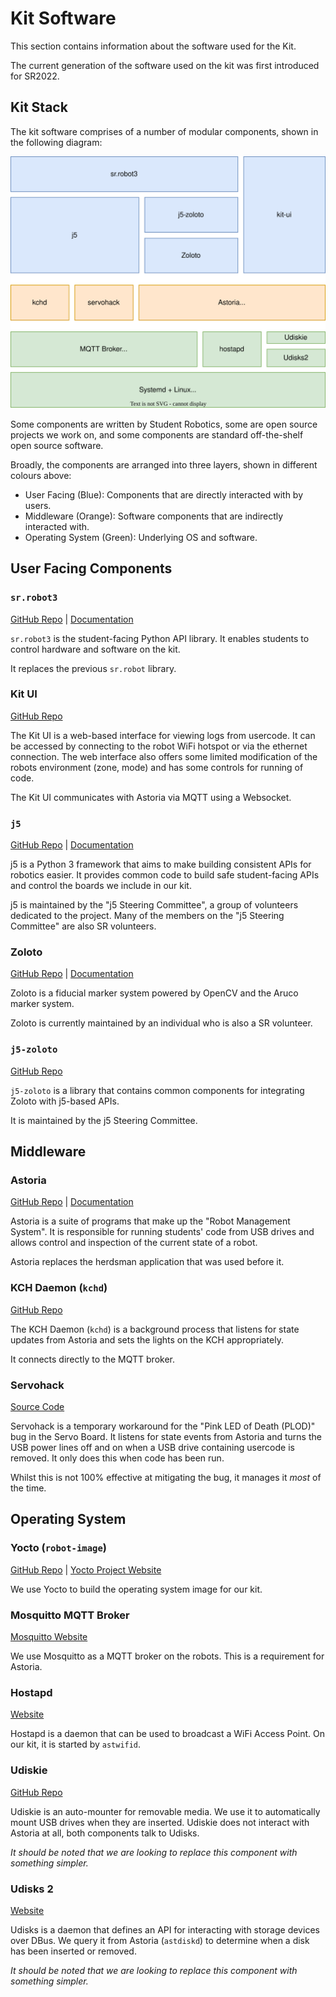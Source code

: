 # Kit Software

This section contains information about the software used for the Kit.

The current generation of the software used on the kit was first introduced for SR2022.

## Kit Stack

The kit software comprises of a number of modular components, shown in the following diagram:

![SR2023 Kit Stack Diagram](diagrams/sr2023-kit-stack.svg)

Some components are written by Student Robotics, some are open source projects we work on, and some components are standard off-the-shelf open source software.

Broadly, the components are arranged into three layers, shown in different colours above:

- User Facing (Blue): Components that are directly interacted with by users.
- Middleware (Orange): Software components that are indirectly interacted with.
- Operating System (Green): Underlying OS and software.

## User Facing Components

### `sr.robot3`

[GitHub Repo](https://github.com/srobo/sr-robot3) | [Documentation](https://srobo.github.io/sr-robot3)

`sr.robot3` is the student-facing Python API library. It enables students to control hardware and software on the kit.

It replaces the previous `sr.robot` library.

### Kit UI

[GitHub Repo](https://github.com/srobo/kit-ui)

The Kit UI is a web-based interface for viewing logs from usercode. It can be accessed by connecting to the robot WiFi hotspot or via the ethernet connection. The web interface also offers some limited modification of the robots environment (zone, mode) and has some controls for running of code.

The Kit UI communicates with Astoria via MQTT using a Websocket.

### `j5`

[GitHub Repo](https://github.com/j5api/j5) | [Documentation](https://j5.org.uk/en/stable/)

j5 is a Python 3 framework that aims to make building consistent APIs for robotics easier. It provides common code to build safe student-facing APIs and control the boards we include in our kit.

j5 is maintained by the "j5 Steering Committee", a group of volunteers dedicated to the project. Many of the members on the "j5 Steering Committee" are also SR volunteers.

### Zoloto

[GitHub Repo](https://github.com/realorangeone/zoloto) | [Documentation](https://zoloto.readthedocs.io/en/stable/)

Zoloto is a fiducial marker system powered by OpenCV and the Aruco marker system.

Zoloto is currently maintained by an individual who is also a SR volunteer.

### `j5-zoloto`

[GitHub Repo](https://github.com/j5api/j5-zoloto)

`j5-zoloto` is a library that contains common components for integrating Zoloto with j5-based APIs.

It is maintained by the j5 Steering Committee.

## Middleware

### Astoria

[GitHub Repo](https://github.com/srobo/astoria) | [Documentation](https://srobo.github.io/astoria)

Astoria is a suite of programs that make up the "Robot Management System". It is responsible for running students' code from USB drives and allows control and inspection of the current state of a robot.

Astoria replaces the herdsman application that was used before it.

### KCH Daemon (`kchd`)

[GitHub Repo](https://github.com/srobo/kchd) 

The KCH Daemon (`kchd`) is a background process that listens for state updates from Astoria and sets the lights on the KCH appropriately.

It connects directly to the MQTT broker.

### Servohack

[Source Code](https://github.com/srobo/robot-image/blob/main/sources/meta-srobo/recipes-robot/servohack/servohack/servohack.py)

Servohack is a temporary workaround for the "Pink LED of Death (PLOD)" bug in the Servo Board. It listens for state events from Astoria and turns the USB power lines off and on when a USB drive containing usercode is removed. It only does this when code has been run.

Whilst this is not 100% effective at mitigating the bug, it manages it *most* of the time.

## Operating System

### Yocto (`robot-image`)

[GitHub Repo](https://github.com/srobo/robot-image) | [Yocto Project Website](https://yoctoproject.org/)

We use Yocto to build the operating system image for our kit.


### Mosquitto MQTT Broker

[Mosquitto Website](https://mosquitto.org/)

We use Mosquitto as a MQTT broker on the robots. This is a requirement for Astoria.

### Hostapd

[Website](https://w1.fi/hostapd/)

Hostapd is a daemon that can be used to broadcast a WiFi Access Point. On our kit, it is started by `astwifid`.

### Udiskie

[GitHub Repo](https://github.com/coldfix/udiskie)

Udiskie is an auto-mounter for removable media. We use it to automatically mount USB drives when they are inserted. Udiskie does not interact with Astoria at all, both components talk to Udisks.

_It should be noted that we are looking to replace this component with something simpler._

### Udisks 2

[Website](https://www.freedesktop.org/wiki/Software/udisks/)

Udisks is a daemon that defines an API for interacting with storage devices over DBus. We query it from Astoria (`astdiskd`) to determine when a disk has been inserted or removed.

_It should be noted that we are looking to replace this component with something simpler._
